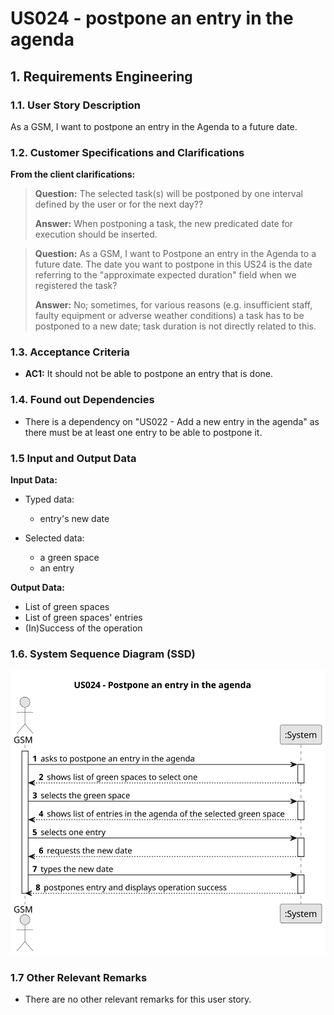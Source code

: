 # US024 - postpone an entry in the agenda


## 1. Requirements Engineering

### 1.1. User Story Description

As a GSM, I want to postpone an entry in the Agenda to a future date.

### 1.2. Customer Specifications and Clarifications 


**From the client clarifications:**

> **Question:** The selected task(s) will be postponed by one interval defined by the user or for the next day??
>
> **Answer:** When postponing a task, the new predicated date for execution should be inserted.

> **Question:**
As a GSM, I want to Postpone an entry in the Agenda to a future date.
The date you want to postpone in this US24 is the date referring to the "approximate expected duration" field when we registered the task?
>
> **Answer:** No; sometimes, for various reasons (e.g. insufficient staff, faulty equipment or adverse weather conditions) a task has to be postponed to a new date; task duration is not directly related to this.
 

### 1.3. Acceptance Criteria

* **AC1:** It should not be able to postpone an entry that is done.

### 1.4. Found out Dependencies

* There is a dependency on "US022 - Add a new entry in the agenda" as there must be at least one entry to be able to postpone it.

### 1.5 Input and Output Data

**Input Data:**

* Typed data:
    * entry's new date

* Selected data:
  * a green space
  * an entry

**Output Data:**

* List of green spaces
* List of green spaces' entries
* (In)Success of the operation

### 1.6. System Sequence Diagram (SSD)

![System Sequence Diagram - US024](svg/us024-system-sequence-diagram.svg)


### 1.7 Other Relevant Remarks

* There are no other relevant remarks for this user story.